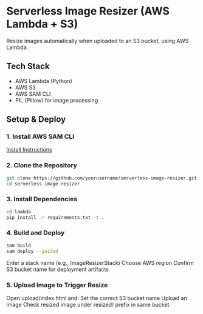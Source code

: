 # Serverless Image Resizer (AWS Lambda + S3)

Resize images automatically when uploaded to an S3 bucket, using AWS Lambda.

## Tech Stack

- AWS Lambda (Python)
- AWS S3
- AWS SAM CLI
- PIL (Pillow) for image processing


## Setup & Deploy

### 1. Install AWS SAM CLI
[Install Instructions](https://docs.aws.amazon.com/serverless-application-model/latest/developerguide/install-sam-cli.html)

### 2. Clone the Repository

```bash
git clone https://github.com/yourusername/serverless-image-resizer.git
cd serverless-image-resizer
```
### 3. Install Dependencies
```bash
cd lambda
pip install -r requirements.txt -t .
```
### 4. Build and Deploy
```bash
sam build
sam deploy --guided
```
Enter a stack name (e.g., ImageResizerStack)
Choose AWS region
Confirm S3 bucket name for deployment artifacts
### 5. Upload Image to Trigger Resize
Open upload/index.html and:
Set the correct S3 bucket name
Upload an image
Check resized image under resized/ prefix in same bucket
